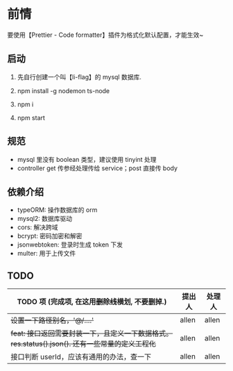 # 前情

要使用【Prettier - Code formatter】插件为格式化默认配置，才能生效~

## 启动

1. 先自行创建一个叫【li-flag】的 mysql 数据库.

2. npm install -g nodemon ts-node

3. npm i

4. npm start

## 规范

- mysql 里没有 boolean 类型，建议使用 tinyint 处理
- controller get 传参经处理传给 service；post 直接传 body

## 依赖介绍

- typeORM: 操作数据库的 orm
- mysql2: 数据库驱动
- cors: 解决跨域
- bcrypt: 密码加密和解密
- jsonwebtoken: 登录时生成 token 下发
- multer: 用于上传文件

## TODO

| TODO 项 (完成项, 在这用~~删除线~~横划, 不要删掉.)                                                 | 提出人 | 处理人 |
| ------------------------------------------------------------------------------------------------- | ------ | ------ |
| ~~设置一下路径别名，'@/....'~~                                                                    | allen  | allen  |
| ~~feat: 接口返回需要封装一下，且定义一下数据格式。res.status().json(). 还有一些常量的定义工程化~~ | allen  | allen  |
| 接口判断 userId，应该有通用的办法，查一下                                                         | allen  | allen  |
